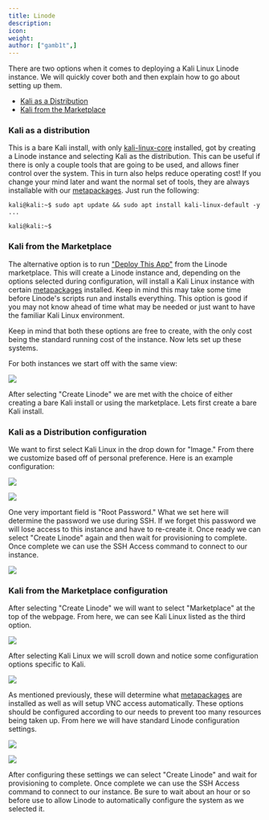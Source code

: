 ```yaml
---
title: Linode
description:
icon:
weight:
author: ["gamb1t",]
---
```


There are two options when it comes to deploying a Kali Linux Linode instance. We will quickly cover both and then explain how to go about setting up them.

- [Kali as a Distribution](#kali-as-a-distribution)
- [Kali from the Marketplace](#kali-from-the-marketplace)

### Kali as a distribution

This is a bare Kali install, with only [kali-linux-core](/docs/general-use/metapackages/) installed, got by creating a Linode instance and selecting Kali as the distribution. This can be useful if there is only a couple tools that are going to be used, and allows finer control over the system. This in turn also helps reduce operating cost! If you change your mind later and want the normal set of tools, they are always installable with our [metapackages](/docs/general-use/metapackages/). Just run the following:

```console
kali@kali:~$ sudo apt update && sudo apt install kali-linux-default -y
...

kali@kali:~$
```

### Kali from the Marketplace

The alternative option is to run ["Deploy This App"](https://www.linode.com/marketplace/apps/kali-linux/kali-linux/) from the Linode marketplace. This will create a Linode instance and, depending on the options selected during configuration, will install a Kali Linux instance with certain [metapackages](/docs/general-use/metapackages/) installed. Keep in mind this may take some time before Linode's scripts run and installs everything. This option is good if you may not know ahead of time what may be needed or just want to have the familiar Kali Linux environment.

Keep in mind that both these options are free to create, with the only cost being the standard running cost of the instance. Now lets set up these systems.

For both instances we start off with the same view:

![](linode-1.png)

After selecting "Create Linode" we are met with the choice of either creating a bare Kali install or using the marketplace. Lets first create a bare Kali install.

### Kali as a Distribution configuration

We want to first select Kali Linux in the drop down for "Image." From there we customize based off of personal preference. Here is an example configuration:

![](linode-2.png)

![](linode-3.png)

One very important field is "Root Password." What we set here will determine the password we use during SSH. If we forget this password we will lose access to this instance and have to re-create it. Once ready we can select "Create Linode" again and then wait for provisioning to complete. Once complete we can use the SSH Access command to connect to our instance.

![](linode-4.png)

### Kali from the Marketplace configuration

After selecting "Create Linode" we will want to select "Marketplace" at the top of the webpage. From here, we can see Kali Linux listed as the third option.

![](linode-5.png)

After selecting Kali Linux we will scroll down and notice some configuration options specific to Kali.

![](linode-6.png)

As mentioned previously, these will determine what [metapackages](/docs/general-use/metapackages/) are installed as well as will setup VNC access automatically. These options should be configured according to our needs to prevent too many resources being taken up. From here we will have standard Linode configuration settings.

![](linode-7.png)

![](linode-8.png)

After configuring these settings we can select "Create Linode" and wait for provisioning to complete. Once complete we can use the SSH Access command to connect to our instance. Be sure to wait about an hour or so before use to allow Linode to automatically configure the system as we selected it.